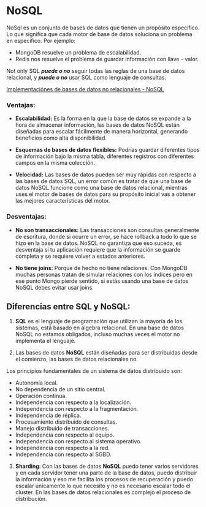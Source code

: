 # NoSQL

NoSql es un conjunto de bases de datos que tienen un propósito especifico. Lo que significa que cada motor de base de datos soluciona un problema en específico. Por ejemplo:

* MongoDB resuelve un problema de escalabilidad.
* Redis nos resuelve el problema de guardar información con llave - valor.

Not only SQL ***puede o no*** seguir todas las reglas de una base de datos relacional, y ***puede o no*** usar SQL como lenguaje de consultas.

[Implementaciónes de bases de datos no relacionales - NoSQL](https://platzi.com/clases/mongodb-redis/concepto/introduccion2452/implementaciones-de-bases-de-datos-no-relacionales/material/)

### Ventajas:

* **Escalabilidad:** Es la forma en la que la base de datos se expande a la hora de almacenar información, las bases de datos NoSQL están diseñadas para escalar fácilmente de manera horizontal, generando beneficios como alta disponibilidad.

* **Esquemas de bases de datos flexibles:** Podrías guardar diferentes tipos de información bajo la misma tabla, diferentes registros con diferentes campos en la misma colección.

* **Velocidad:** Las bases de datos pueden ser muy rápidas con respecto a las bases de datos SQL, un error común es tratar de que una base de datos NoSQL funcione como una base de datos relacional, mientras uses el motor de bases de datos para su propósito inicial vas a obtener las mejores características del motor.

### Desventajas:

* **No son transaccionales:** Las transacciones son consultas generalmente de escritura, donde si ocurre un error, se hace rollback a todo lo que se hizo en la base de datos. NoSQL no garantiza que eso suceda, es desventaja si tu aplicación requiere que la información se guarde completa y se requiere volver a estados anteriores.

* **No tiene joins:** Porque de hecho no tiene relaciones. Con MongoDB muchas personas tratan de simular relaciones con los índices pero en ese punto Mongo pierde sentido, si estás usando una base de datos NoSQL debes evitar usar joins.

## Diferencias entre SQL y NoSQL:

1. **SQL** es el lenguaje de programación que utilizan la mayoría de los sistemas, está basado en álgebra relacional. En una base de datos NoSQL no estamos obligados, incluso muchas veces el motor no implementa el lenguaje.

2. Las bases de datos **NoSQL** están diseñadas para ser distribuidas desde el comienzo, las bases de datos relacionales no.

  Los principios fundamentales de un sistema de datos distribuido son:

  - Autonomía local.
  - No dependencia de un sitio central.
  - Operación continúa.
  - Independencia con respecto a la localización.
  - Independencia con respecto a la fragmentación.
  - Independencia de réplica.
  - Procesamiento distribuido de consultas.
  - Manejo distribuido de transacciones.
  - Independencia con respecto al equipo.
  - Independencia con respecto al sistema operativo.
  - Independencia con respecto a la red.
  - Independencia con respecto al SGBD.

3. **Sharding**: Con las bases de datos **NoSQL** puedo tener varios servidores y en cada servidor tener una parte de la base de datos, puedo distribuir la información y eso me facilita los procesos de recuperación y puedo escalar únicamente lo que necesito y no es necesario escalar todo el cluster. En las bases de datos relacionales es complejo el proceso de distribución.

